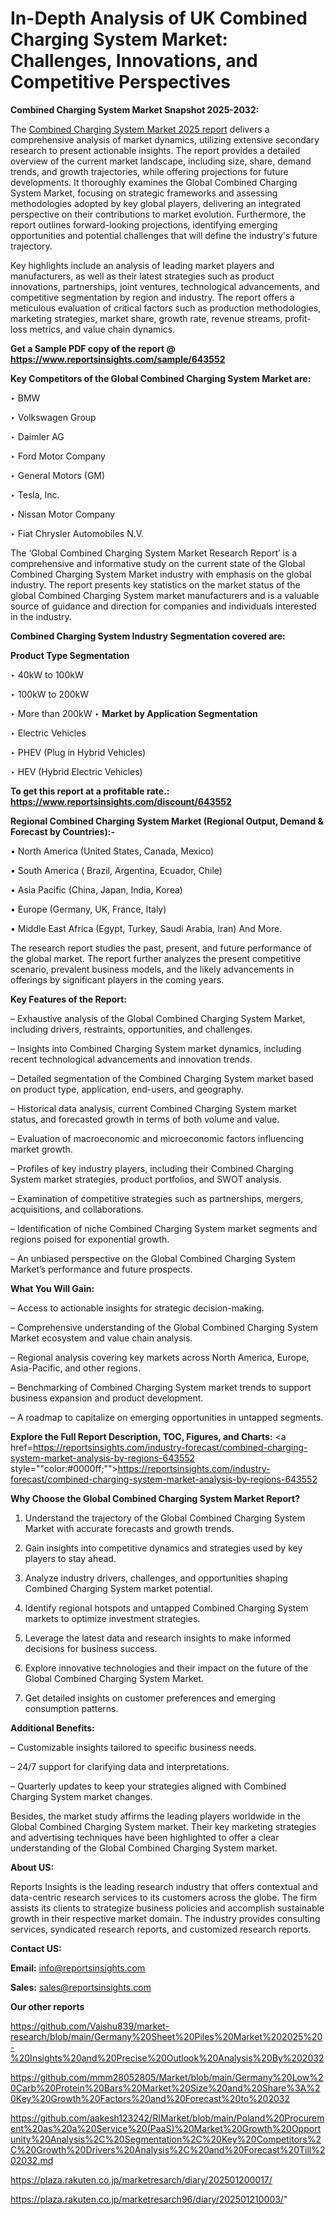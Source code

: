 # In-Depth Analysis of UK Combined Charging System Market: Challenges, Innovations, and Competitive Perspectives

<strong>Combined Charging System Market Snapshot 2025-2032:</strong>

The <a href=https://www.reportsinsights.com/sample/643552>Combined Charging System Market 2025 report</a> delivers a comprehensive analysis of market dynamics, utilizing extensive secondary research to present actionable insights. The report provides a detailed overview of the current market landscape, including size, share, demand trends, and growth trajectories, while offering projections for future developments. It thoroughly examines the Global Combined Charging System Market, focusing on strategic frameworks and assessing methodologies adopted by key global players, delivering an integrated perspective on their contributions to market evolution. Furthermore, the report outlines forward-looking projections, identifying emerging opportunities and potential challenges that will define the industry's future trajectory.

Key highlights include an analysis of leading market players and manufacturers, as well as their latest strategies such as product innovations, partnerships, joint ventures, technological advancements, and competitive segmentation by region and industry. The report offers a meticulous evaluation of critical factors such as production methodologies, marketing strategies, market share, growth rate, revenue streams, profit-loss metrics, and value chain dynamics.

<strong>Get a Sample PDF copy of the report @ <a href=https://www.reportsinsights.com/sample/643552 style=color:#0000ff;>https://www.reportsinsights.com/sample/643552</a></strong>

<strong>Key Competitors of the Global Combined Charging System Market are:</strong>

‣ BMW

‣ Volkswagen Group

‣ Daimler AG

‣ Ford Motor Company

‣ General Motors (GM)

‣ Tesla, Inc.

‣ Nissan Motor Company

‣ Fiat Chrysler Automobiles N.V.

The ‘Global Combined Charging System Market Research Report’ is a comprehensive and informative study on the current state of the Global Combined Charging System Market industry with emphasis on the global industry. The report presents key statistics on the market status of the global Combined Charging System market manufacturers and is a valuable source of guidance and direction for companies and individuals interested in the industry.

<strong>Combined Charging System Industry Segmentation covered are:</strong>

<strong>Product Type Segmentation</strong>

‣ 40kW to 100kW

‣ 100kW to 200kW

‣ More than 200kW
‣ 
<strong>Market by Application Segmentation</strong>

‣ Electric Vehicles

‣ PHEV (Plug in Hybrid Vehicles)

‣ HEV (Hybrid Electric Vehicles)

<strong>To get this report at a profitable rate.: <a href=https://www.reportsinsights.com/discount/643552 style=color:#0000ff;>https://www.reportsinsights.com/discount/643552</a></strong>

<strong>Regional Combined Charging System Market (Regional Output, Demand &amp; Forecast by Countries):-</strong>

• North America (United States, Canada, Mexico)

• South America ( Brazil, Argentina, Ecuador, Chile)

• Asia Pacific (China, Japan, India, Korea)

• Europe (Germany, UK, France, Italy)

• Middle East Africa (Egypt, Turkey, Saudi Arabia, Iran) And More.

The research report studies the past, present, and future performance of the global market. The report further analyzes the present competitive scenario, prevalent business models, and the likely advancements in offerings by significant players in the coming years.

<strong>Key Features of the Report:</strong>

– Exhaustive analysis of the Global Combined Charging System Market, including drivers, restraints, opportunities, and challenges.

– Insights into Combined Charging System market dynamics, including recent technological advancements and innovation trends.

– Detailed segmentation of the Combined Charging System market based on product type, application, end-users, and geography.

– Historical data analysis, current Combined Charging System market status, and forecasted growth in terms of both volume and value.

– Evaluation of macroeconomic and microeconomic factors influencing market growth.

– Profiles of key industry players, including their Combined Charging System market strategies, product portfolios, and SWOT analysis.

– Examination of competitive strategies such as partnerships, mergers, acquisitions, and collaborations.

– Identification of niche Combined Charging System market segments and regions poised for exponential growth.

– An unbiased perspective on the Global Combined Charging System Market’s performance and future prospects.

<strong>What You Will Gain:</strong>

– Access to actionable insights for strategic decision-making.

– Comprehensive understanding of the Global Combined Charging System Market ecosystem and value chain analysis.

– Regional analysis covering key markets across North America, Europe, Asia-Pacific, and other regions.

– Benchmarking of Combined Charging System market trends to support business expansion and product development.

– A roadmap to capitalize on emerging opportunities in untapped segments.

<strong>Explore the Full Report Description, TOC, Figures, and Charts:</strong>
<a href=https://reportsinsights.com/industry-forecast/combined-charging-system-market-analysis-by-regions-643552 style=""color:#0000ff;"">https://reportsinsights.com/industry-forecast/combined-charging-system-market-analysis-by-regions-643552</a>

<strong>Why Choose the Global Combined Charging System Market Report?</strong>

1. Understand the trajectory of the Global Combined Charging System Market with accurate forecasts and growth trends.

2. Gain insights into competitive dynamics and strategies used by key players to stay ahead.

3. Analyze industry drivers, challenges, and opportunities shaping Combined Charging System market potential.

4. Identify regional hotspots and untapped Combined Charging System markets to optimize investment strategies.

5. Leverage the latest data and research insights to make informed decisions for business success.

6. Explore innovative technologies and their impact on the future of the Global Combined Charging System Market.

7. Get detailed insights on customer preferences and emerging consumption patterns.

<strong>Additional Benefits:</strong>

– Customizable insights tailored to specific business needs.

– 24/7 support for clarifying data and interpretations.

– Quarterly updates to keep your strategies aligned with Combined Charging System market changes.

Besides, the market study affirms the leading players worldwide in the Global Combined Charging System market. Their key marketing strategies and advertising techniques have been highlighted to offer a clear understanding of the Global Combined Charging System market.

<strong><strong>About US</strong>:</strong>

Reports Insights is the leading research industry that offers contextual and data-centric research services to its customers across the globe. The firm assists its clients to strategize business policies and accomplish sustainable growth in their respective market domain. The industry provides consulting services, syndicated research reports, and customized research reports.

<strong>Contact US:</strong>

<p class=><b>Email:</b> <a href=mailto:info@reportsinsights.com>info@reportsinsights.com</a></p>
<p class=><b>Sales:</b> <a href=mailto:sales@reportsinsights.com>sales@reportsinsights.com</a></p>

<strong>Our other reports</strong>

<a href=https://github.com/Vaishu839/market-research/blob/main/Germany%20Sheet%20Piles%20Market%202025%20-%20Insights%20and%20Precise%20Outlook%20Analysis%20By%202032>https://github.com/Vaishu839/market-research/blob/main/Germany%20Sheet%20Piles%20Market%202025%20-%20Insights%20and%20Precise%20Outlook%20Analysis%20By%202032</a>

<a href=https://github.com/mmm28052805/Market/blob/main/Germany%20Low%20Carb%20Protein%20Bars%20Market%20Size%20and%20Share%3A%20Key%20Growth%20Factors%20and%20Forecast%20to%202032>https://github.com/mmm28052805/Market/blob/main/Germany%20Low%20Carb%20Protein%20Bars%20Market%20Size%20and%20Share%3A%20Key%20Growth%20Factors%20and%20Forecast%20to%202032</a>

<a href=https://github.com/aakesh123242/RIMarket/blob/main/Poland%20Procurement%20as%20a%20Service%20(PaaS)%20Market%20Growth%20Opportunity%20Analysis%2C%20Segmentation%2C%20Key%20Competitors%2C%20Growth%20Drivers%20Analysis%2C%20and%20Forecast%20Till%202032.md>https://github.com/aakesh123242/RIMarket/blob/main/Poland%20Procurement%20as%20a%20Service%20(PaaS)%20Market%20Growth%20Opportunity%20Analysis%2C%20Segmentation%2C%20Key%20Competitors%2C%20Growth%20Drivers%20Analysis%2C%20and%20Forecast%20Till%202032.md</a>

<a href=https://plaza.rakuten.co.jp/marketresarch/diary/202501200017/>https://plaza.rakuten.co.jp/marketresarch/diary/202501200017/</a>

<a href=https://plaza.rakuten.co.jp/marketresarch96/diary/202501210003/>https://plaza.rakuten.co.jp/marketresarch96/diary/202501210003/</a>"
